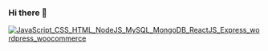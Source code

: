 ### Hi there 👋

[![JavaScript_CSS_HTML_NodeJS_MySQL_MongoDB_ReactJS_Express_wordpress_woocommerce](https://pimp-my-readme.webapp.io/pimp-my-readme/technology?technology=JavaScript_CSS_HTML_NodeJS_MySQL_MongoDB_ReactJS_Express_wordpress_woocommerce)](https://pimp-my-readme.webapp.io)

<!--
**atxiii/atxiii** is a ✨ _special_ ✨ repository because its `README.md` (this file) appears on your GitHub profile.

Here are some ideas to get you started:

- 🔭 I’m currently working on ...
- 🌱 I’m currently learning ...
- 👯 I’m looking to collaborate on ...
- 🤔 I’m looking for help with ...
- 💬 Ask me about ...
- 📫 How to reach me: ...
- 😄 Pronouns: ...
- ⚡ Fun fact: ...
-->
